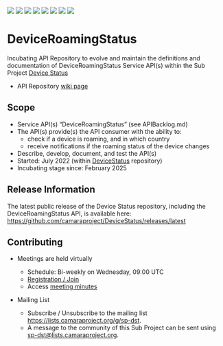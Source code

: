 <a href="https://github.com/camaraproject/DeviceRoamingStatus/commits/" title="Last Commit"><img src="https://img.shields.io/github/last-commit/camaraproject/DeviceRoamingStatus?style=plastic"></a>
<a href="https://github.com/camaraproject/DeviceRoamingStatus/issues" title="Open Issues"><img src="https://img.shields.io/github/issues/camaraproject/DeviceRoamingStatus?style=plastic"></a>
<a href="https://github.com/camaraproject/DeviceRoamingStatus/pulls" title="Open Pull Requests"><img src="https://img.shields.io/github/issues-pr/camaraproject/DeviceRoamingStatus?style=plastic"></a>
<a href="https://github.com/camaraproject/DeviceRoamingStatus/graphs/contributors" title="Contributors"><img src="https://img.shields.io/github/contributors/camaraproject/DeviceRoamingStatus?style=plastic"></a>
<a href="https://github.com/camaraproject/DeviceRoamingStatus" title="Repo Size"><img src="https://img.shields.io/github/repo-size/camaraproject/DeviceRoamingStatus?style=plastic"></a>
<a href="https://github.com/camaraproject/DeviceRoamingStatus/blob/main/LICENSE" title="License"><img src="https://img.shields.io/badge/License-Apache%202.0-green.svg?style=plastic"></a>
<a href="https://github.com/camaraproject/DeviceRoamingStatus/releases/latest" title="Latest Release"><img src="https://img.shields.io/github/release/camaraproject/DeviceRoamingStatus?style=plastic"></a>
<a href="https://github.com/camaraproject/Governance/blob/main/ProjectStructureAndRoles.md" title="Incubating API Repository"><img src="https://img.shields.io/badge/Incubating%20API%20Repository-green?style=plastic"></a>

# DeviceRoamingStatus

Incubating API Repository to evolve and maintain the definitions and documentation of DeviceRoamingStatus Service API(s) within the Sub Project [Device Status](https://lf-camaraproject.atlassian.net/wiki/x/6wApBQ)

* API Repository [wiki page](https://lf-camaraproject.atlassian.net/wiki/spaces/CAM/pages/127729674/DeviceRoamingStatus)

## Scope

* Service API(s) “DeviceRoamingStatus” (see APIBacklog.md) 
* The API(s) provide(s) the API consumer with the ability to:  
  * check if a device is roaming, and in which country
  * receive notifications if the roaming status of the device changes
* Describe, develop, document, and test the API(s)
* Started: July 2022 (within [DeviceStatus](https://github.com/camaraproject/DeviceStatus) repository)
* Incubating stage since: February 2025

## Release Information

The latest public release of the Device Status repository, including the DeviceRoamingStatus API, is available here: https://github.com/camaraproject/DeviceStatus/releases/latest
<!-- Optional: an explicit listing of the latest (pre-)release with additional information, e.g. links to the API definitions -->
<!-- In addition use/uncomment one or multiple the following alternative options when becoming applicable -->
<!-- Pre-releases of this sub project are available in https://github.com/camaraproject/DeviceRoamingStatus/releases -->
<!-- The latest public release is available here: https://github.com/camaraproject/DeviceRoamingStatus/releases/latest -->
<!-- For changes see [CHANGELOG.md](https://github.com/camaraproject/DeviceRoamingStatus/blob/main/CHANGELOG.md) -->

## Contributing

* Meetings are held virtually <!-- for new, independent Sandbox API repositories request a meeting link from the LF admin team or replace the information with the existing meeting information of the Sub Project -->

  * Schedule: Bi-weekly on Wednesday, 09:00 UTC
  * [Registration / Join](https://zoom-lfx.platform.linuxfoundation.org/meeting/93413850406?password=3aeb0f1b-d9f9-42c5-91d8-3d2b20421ef1)
  * Access [meeting minutes](https://lf-camaraproject.atlassian.net/wiki/x/fzLe)

* Mailing List
  <!-- Note: the `mailinglistname` is either already existing (for API Repositories within a Sub Projects) or will be created by the CAMARA Admin Team. -->
  * Subscribe / Unsubscribe to the mailing list <https://lists.camaraproject.org/g/sp-dst>.
  * A message to the community of this Sub Project can be sent using <sp-dst@lists.camaraproject.org>.
